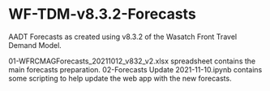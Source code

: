 # WF-TDM-v8.3.2-Forecasts
AADT Forecasts as created using v8.3.2 of the Wasatch Front Travel Demand Model.

01-WFRCMAGForecasts_20211012_v832_v2.xlsx spreadsheet contains the main forecasts preparation.
02-Forecasts Update 2021-11-10.ipynb contains some scripting to help update the web app with the new forecasts.
